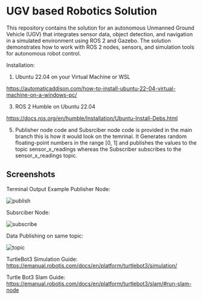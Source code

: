 
# UGV based Robotics Solution 
This repository contains the solution for an autonomous Unmanned Ground Vehicle (UGV) that integrates sensor data, object detection, and navigation in a simulated environment using ROS 2 and Gazebo. The solution demonstrates how to work with ROS 2 nodes, sensors, and simulation tools for autonomous robot control.

Installation:

1. Ubuntu 22.04 on your Virtual Machine or WSL
   
https://automaticaddison.com/how-to-install-ubuntu-22-04-virtual-machine-on-a-windows-pc/

3. ROS 2 Humble on Ubuntu 22.04

https://docs.ros.org/en/humble/Installation/Ubuntu-Install-Debs.html

5. Publisher node code and Subsrciber node code is provided in the main branch this is how it would look on the temrinal.
It Generates random floating-point numbers in the range [0, 1] and publishes the values to the topic sensor_x_readings whereas the Subscriber subscribes to the sensor_x_readings topic.

## Screenshots


Terminal Output Example
Publisher Node:

![publish ](https://github.com/user-attachments/assets/9cb448c5-b420-4f3f-8b59-8274f308e898)


Subsrciber Node:

![subscribe ](https://github.com/user-attachments/assets/8f13d96f-226d-4272-b9c2-0de5c891834f)


Data Publishing on same topic:

![topic](https://github.com/user-attachments/assets/e9b6912c-f688-4656-a9cc-cc1cb9bf0cce)



TurtleBot3 Simulation Guide:
https://emanual.robotis.com/docs/en/platform/turtlebot3/simulation/

Turtle Bot3 Slam Guide:
https://emanual.robotis.com/docs/en/platform/turtlebot3/slam/#run-slam-node



